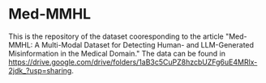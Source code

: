 # Med-MMHL
This is the repository of the dataset cooresponding to the article "Med-MMHL: A Multi-Modal Dataset for Detecting Human- and
LLM-Generated Misinformation in the Medical Domain." The data can be found in https://drive.google.com/drive/folders/1aB3c5CuPZ8hzcbUZFg6uE4MRlx-2jdk_?usp=sharing.
